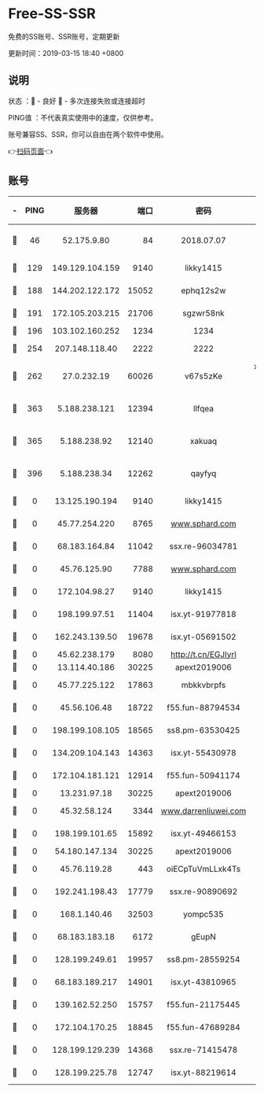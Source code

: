 # Free-SS-SSR

免费的SS账号、SSR账号，定期更新

更新时间：2019-03-15 18:40 +0800

## 说明

状态     ：🙂 - 良好 🙁 - 多次连接失败或连接超时

PING值   ：不代表真实使用中的速度，仅供参考。

账号兼容SS、SSR，你可以自由在两个软件中使用。

👉[扫码页面](https://liesauer.github.io/Free-SS-SSR/)👈

## 账号

|-|PING|服务器|端口|密码|加密方式|区域|
|:----:|:----:|:-----:|-----:|:----:|:----:|:----:|
|🙂|46|52.175.9.80|84|2018.07.07|chacha20-ietf-poly1305|HK|
|🙂|129|149.129.104.159|9140|likky1415|aes-256-cfb|HK|
|🙂|188|144.202.122.172|15052|ephq12s2w|aes-256-cfb|US|
|🙂|191|172.105.203.215|21706|sgzwr58nk|aes-256-cfb|JP|
|🙂|196|103.102.160.252|1234|1234|rc4-md5|JP|
|🙂|254|207.148.118.40|2222|2222|aes-256-cfb|SG|
|🙂|262|27.0.232.19|60026|v67s5zKe|xchacha20-ietf-poly1305|HK|
|🙂|363|5.188.238.121|12394|llfqea|chacha20-ietf-poly1305|BR|
|🙂|365|5.188.238.92|12140|xakuaq|chacha20-ietf-poly1305|BR|
|🙂|396|5.188.238.34|12262|qayfyq|chacha20-ietf-poly1305|BR|
|🙁|0|13.125.190.194|9140|likky1415|aes-256-cfb|KR|
|🙁|0|45.77.254.220|8765|www.sphard.com|aes-256-cfb|SG|
|🙁|0|68.183.164.84|11042|ssx.re-96034781|aes-256-cfb|US|
|🙁|0|45.76.125.90|7788|www.sphard.com|aes-256-cfb|AU|
|🙁|0|172.104.98.27|9140|likky1415|aes-256-cfb|JP|
|🙁|0|198.199.97.51|11404|isx.yt-91977818|aes-256-cfb|US|
|🙁|0|162.243.139.50|19678|isx.yt-05691502|aes-256-cfb|US|
|🙁|0|45.62.238.179|8080|http://t.cn/EGJIyrl|rc4-md5|CA|
|🙁|0|13.114.40.186|30225|apext2019006|chacha20|JP|
|🙁|0|45.77.225.122|17863|mbkkvbrpfs|aes-256-cfb|GB|
|🙁|0|45.56.106.48|18722|f55.fun-88794534|aes-256-cfb|US|
|🙁|0|198.199.108.105|18565|ss8.pm-63530425|aes-256-cfb|US|
|🙁|0|134.209.104.143|14363|isx.yt-55430978|aes-256-cfb|SG|
|🙁|0|172.104.181.121|12914|f55.fun-50941174|aes-256-cfb|SG|
|🙁|0|13.231.97.18|30225|apext2019006|chacha20|JP|
|🙁|0|45.32.58.124|3344|www.darrenliuwei.com|aes-256-cfb|JP|
|🙁|0|198.199.101.65|15892|isx.yt-49466153|aes-256-cfb|US|
|🙁|0|54.180.147.134|30225|apext2019006|chacha20|KR|
|🙁|0|45.76.119.28|443|oiECpTuVmLLxk4Ts|aes-256-cfb|AU|
|🙁|0|192.241.198.43|17779|ssx.re-90890692|aes-256-cfb|US|
|🙁|0|168.1.140.46|32503|yompc535|aes-256-cfb|AU|
|🙁|0|68.183.183.18|6172|gEupN|aes-256-cfb|SG|
|🙁|0|128.199.249.61|19957|ss8.pm-28559254|aes-256-cfb|SG|
|🙁|0|68.183.189.217|14901|isx.yt-43810965|aes-256-cfb|SG|
|🙁|0|139.162.52.250|15757|f55.fun-21175445|aes-256-cfb|SG|
|🙁|0|172.104.170.25|18845|f55.fun-47689284|aes-256-cfb|SG|
|🙁|0|128.199.129.239|14368|ssx.re-71415478|aes-256-cfb|SG|
|🙁|0|128.199.225.78|12747|isx.yt-88219614|aes-256-cfb|SG|
